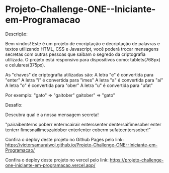 ﻿# Projeto-Challenge-ONE--Iniciante-em-Programacao

Descrição:

Bem vindos! Este é um projeto de encriptação e decriptação de palavras e textos utilizando HTML, CSS e Javascript, você poderá trocar mensagens secretas com outras pessoas que saibam o segredo da criptografia utilizada. 
O projeto está responsivo para dispositivos como: tablets(768px) e celulares(375px).

As "chaves" de criptografia utilizadas são:
A letra "e" é convertida para "enter"
A letra "i" é convertida para "imes"
A letra "a" é convertida para "ai"
A letra "o" é convertida para "ober"
A letra "u" é convertida para "ufat"

Por exemplo:
"gato" => "gaitober"
gaitober" => "gato"

Desafio:

Descubra qual é a nossa mensagem secreta!

"pairaibenterns poberr enterncairair enterssenter dentersaifimesober enter tenterr fimesnailimeszaidober enterlenter coberm sufatcenterssober!"

Confira o deploy deste projeto no Github Pages pelo link: 
https://victorsamuraiwol.github.io/Projeto-Challenge-ONE--Iniciante-em-Programacao/

Confira o deploy deste projeto no vercel pelo link: 
https://projeto-challenge-one-iniciante-em-programacao.vercel.app/
